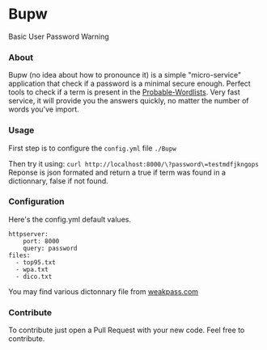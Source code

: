 Bupw
=========
Basic User Password Warning

### About
Bupw (no idea about how to pronounce it) is a simple "micro-service" application that check if a password is a minimal secure enough.
Perfect tools to check if a term is present in the [Probable-Wordlists](https://github.com/berzerk0/Probable-Wordlists).
Very fast service, it will provide you the answers quickly, no matter the number of words you've import.


### Usage
First step is to configure the `config.yml` file
`./Bupw`

Then try it using: `curl http://localhost:8000/\?password\=testmdfjkngops`
Reponse is json formated and return a true if term was found in a dictionnary, false if not found.


### Configuration
Here's the config.yml default values.
```
httpserver:
    port: 8000
    query: password
files:
  - top95.txt
  - wpa.txt
  - dico.txt

```

You may find various dictonnary file from [weakpass.com](https://weakpass.com/)

### Contribute
To contribute just open a Pull Request with your new code. Feel free to contribute.
